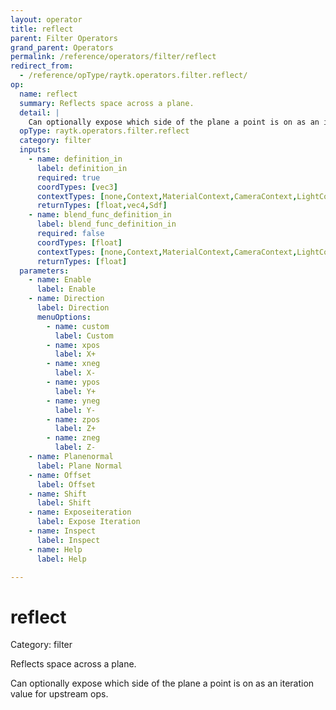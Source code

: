```yaml
---
layout: operator
title: reflect
parent: Filter Operators
grand_parent: Operators
permalink: /reference/operators/filter/reflect
redirect_from:
  - /reference/opType/raytk.operators.filter.reflect/
op:
  name: reflect
  summary: Reflects space across a plane.
  detail: |
    Can optionally expose which side of the plane a point is on as an iteration value for upstream ops.
  opType: raytk.operators.filter.reflect
  category: filter
  inputs:
    - name: definition_in
      label: definition_in
      required: true
      coordTypes: [vec3]
      contextTypes: [none,Context,MaterialContext,CameraContext,LightContext]
      returnTypes: [float,vec4,Sdf]
    - name: blend_func_definition_in
      label: blend_func_definition_in
      required: false
      coordTypes: [float]
      contextTypes: [none,Context,MaterialContext,CameraContext,LightContext,RayContext]
      returnTypes: [float]
  parameters:
    - name: Enable
      label: Enable
    - name: Direction
      label: Direction
      menuOptions:
        - name: custom
          label: Custom
        - name: xpos
          label: X+
        - name: xneg
          label: X-
        - name: ypos
          label: Y+
        - name: yneg
          label: Y-
        - name: zpos
          label: Z+
        - name: zneg
          label: Z-
    - name: Planenormal
      label: Plane Normal
    - name: Offset
      label: Offset
    - name: Shift
      label: Shift
    - name: Exposeiteration
      label: Expose Iteration
    - name: Inspect
      label: Inspect
    - name: Help
      label: Help

---
```


# reflect

Category: filter



Reflects space across a plane.

Can optionally expose which side of the plane a point is on as an iteration value for upstream ops.